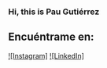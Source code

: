 ### Hi, this is Pau Gutiérrez 

## Encuéntrame en:
[![Instagram]](https://www.instagram.com/paulasahian/)
[![LinkedIn]](https://www.linkedin.com/in/paulasahian/)
